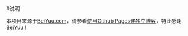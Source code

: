 #说明

本项目来源于[BeiYuu.com](http://beiyuu.com)，请参看[使用Github Pages建独立博客](http://beiyuu.com/github-pages/)，特此感谢[BeiYuu](http://beiyuu.com) !